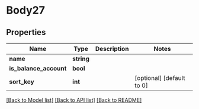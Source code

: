 # Body27

## Properties
Name | Type | Description | Notes
------------ | ------------- | ------------- | -------------
**name** | **string** |  | 
**is_balance_account** | **bool** |  | 
**sort_key** | **int** |  | [optional] [default to 0]

[[Back to Model list]](../../README.md#documentation-for-models) [[Back to API list]](../../README.md#documentation-for-api-endpoints) [[Back to README]](../../README.md)

